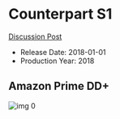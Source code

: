 # Counterpart S1

[Discussion Post](https://www.avsforum.com/threads/bass-eq-for-filtered-movies.2995212/post-59409318)

* Release Date: 2018-01-01
* Production Year: 2018

## Amazon Prime DD+

![img 0](https://i.imgur.com/njH6TrN.jpg)

